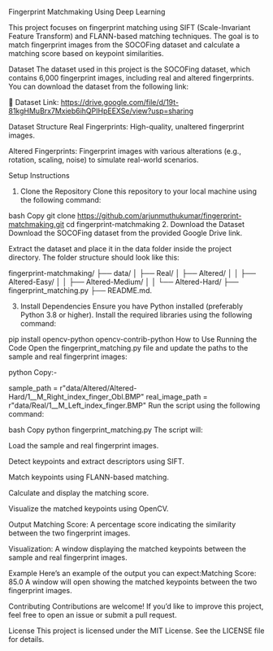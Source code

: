 Fingerprint Matchmaking Using Deep Learning

This project focuses on fingerprint matching using SIFT (Scale-Invariant Feature Transform) and FLANN-based matching techniques. The goal is to match fingerprint images from the SOCOFing dataset and calculate a matching score based on keypoint similarities.

Dataset
The dataset used in this project is the SOCOFing dataset, which contains 6,000 fingerprint images, including real and altered fingerprints. You can download the dataset from the following link:

📂 Dataset Link: https://drive.google.com/file/d/19t-81kgHMuBrx7Mxieb6ihQPIHpEEXSe/view?usp=sharing

Dataset Structure
Real Fingerprints: High-quality, unaltered fingerprint images.

Altered Fingerprints: Fingerprint images with various alterations (e.g., rotation, scaling, noise) to simulate real-world scenarios.

Setup Instructions
1. Clone the Repository
Clone this repository to your local machine using the following command:

bash
Copy
git clone https://github.com/arjunmuthukumar/fingerprint-matchmaking.git
cd fingerprint-matchmaking
2. Download the Dataset
Download the SOCOFing dataset from the provided Google Drive link.

Extract the dataset and place it in the data folder inside the project directory. The folder structure should look like this:

fingerprint-matchmaking/
├── data/
│   ├── Real/
│   ├── Altered/
│   │   ├── Altered-Easy/
│   │   ├── Altered-Medium/
│   │   └── Altered-Hard/
├── fingerprint_matching.py
├── README.md.

3. Install Dependencies
Ensure you have Python installed (preferably Python 3.8 or higher). Install the required libraries using the following command:


pip install opencv-python opencv-contrib-python
How to Use
Running the Code
Open the fingerprint_matching.py file and update the paths to the sample and real fingerprint images:

python
Copy:-

sample_path = r"data/Altered/Altered-Hard/1__M_Right_index_finger_Obl.BMP"
real_image_path = r"data/Real/1__M_Left_index_finger.BMP"
Run the script using the following command:

bash
Copy
python fingerprint_matching.py
The script will:

Load the sample and real fingerprint images.

Detect keypoints and extract descriptors using SIFT.

Match keypoints using FLANN-based matching.

Calculate and display the matching score.

Visualize the matched keypoints using OpenCV.

Output
Matching Score: A percentage score indicating the similarity between the two fingerprint images.

Visualization: A window displaying the matched keypoints between the sample and real fingerprint images.

Example
Here’s an example of the output you can expect:Matching Score: 85.0
A window will open showing the matched keypoints between the two fingerprint images.

Contributing
Contributions are welcome! If you’d like to improve this project, feel free to open an issue or submit a pull request.

License
This project is licensed under the MIT License. See the LICENSE file for details.
